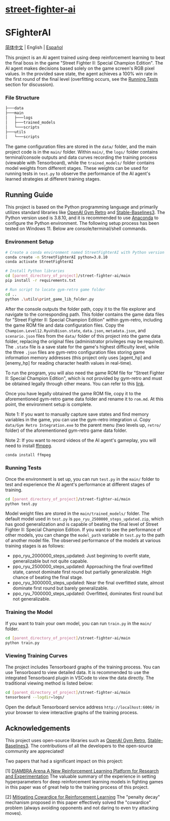 # [street-fighter-ai](https://github.com/linyiLYi/street-fighter-ai)

# SFighterAI

[简体中文](README_CN.md) | English | [Español](README_ES.md)

This project is an AI agent trained using deep reinforcement learning to beat the final boss in the game "Street Fighter II: Special Champion Edition". The AI agent makes decisions based solely on the game screen's RGB pixel values. In the provided save state, the agent achieves a 100% win rate in the first round of the final level (overfitting occurs, see the [Running Tests](#running-tests) section for discussion).

### File Structure

```bash
├───data
├───main
│   ├───logs
│   ├───trained_models
│   └───scripts
├───utils
│   └───scripts
```

The game configuration files are stored in the `data/` folder, and the main project code is in the `main/` folder. Within `main/`, the `logs/` folder contains terminal/console outputs and data curves recording the training process (viewable with Tensorboard), while the `trained_models/` folder contains model weights from different stages. These weights can be used for running tests in `test.py` to observe the performance of the AI agent's learned strategies at different training stages.

## Running Guide

This project is based on the Python programming language and primarily utilizes standard libraries like [OpenAI Gym Retro](https://retro.readthedocs.io/en/latest/getting_started.html) and [Stable-Baselines3](https://stable-baselines3.readthedocs.io/en/master/). The Python version used is 3.8.10, and it is recommended to use [Anaconda](https://www.anaconda.com) to configure the Python environment. The following setup process has been tested on Windows 11. Below are console/terminal/shell commands.

### Environment Setup

```bash
# Create a conda environment named StreetFighterAI with Python version 3.8.10
conda create -n StreetFighterAI python=3.8.10
conda activate StreetFighterAI

# Install Python libraries
cd [parent_directory_of_project]/street-fighter-ai/main
pip install -r requirements.txt

# Run script to locate gym-retro game folder
cd ..
python .\utils\print_game_lib_folder.py
```

After the console outputs the folder path, copy it to the file explorer and navigate to the corresponding path. This folder contains the game data files for "Street Fighter II: Special Champion Edition" within gym-retro, including the game ROM file and data configuration files. Copy the `Champion.Level12.RyuVsBison.state`, `data.json`, `metadata.json`, and `scenario.json` files from the `data/` folder of this project into the game data folder, replacing the original files (administrator privileges may be required). The `.state` file is a save state for the game's highest difficulty level, while the three `.json` files are gym-retro configuration files storing game information memory addresses (this project only uses [agent_hp] and [enemy_hp] for reading character health values in real-time).

To run the program, you will also need the game ROM file for "Street Fighter II: Special Champion Edition", which is not provided by gym-retro and must be obtained legally through other means. You can refer to this [link](https://wowroms.com/en/roms/sega-genesis-megadrive/street-fighter-ii-special-champion-edition-europe/26496.html).

Once you have legally obtained the game ROM file, copy it to the aforementioned gym-retro game data folder and rename it to `rom.md`. At this point, the environment setup is complete.

Note 1: If you want to manually capture save states and find memory variables in the game, you can use the gym-retro integration ui. Copy `data/Gym Retro Integration.exe` to the parent menu (two levels up, `retro/` folder) of the aforementioned gym-retro game data folder.

Note 2: If you want to record videos of the AI agent's gameplay, you will need to install [ffmpeg](https://ffmpeg.org/).

```bash
conda install ffmpeg
```

### <a name="running-tests"></a>Running Tests

Once the environment is set up, you can run `test.py` in the `main/` folder to test and experience the AI agent's performance at different stages of training.

```bash
cd [parent_directory_of_project]/street-fighter-ai/main
python test.py
```

Model weight files are stored in the `main/trained_models/` folder. The default model used in `test.py` is `ppo_ryu_2500000_steps_updated.zip`, which has good generalization and is capable of beating the final level of Street Fighter II: Special Champion Edition. If you want to see the performance of other models, you can change the `model_path` variable in `test.py` to the path of another model file. The observed performance of the models at various training stages is as follows:

* ppo_ryu_2000000_steps_updated: Just beginning to overfit state, generalizable but not quite capable.
* ppo_ryu_2500000_steps_updated: Approaching the final overfitted state, cannot dominate first round but partially generalizable. High chance of beating the final stage.
* ppo_ryu_3000000_steps_updated: Near the final overfitted state, almost dominate first round but barely generalizable.
* ppo_ryu_7000000_steps_updated: Overfitted, dominates first round but not generalizable. 

### Training the Model

If you want to train your own model, you can run `train.py` in the `main/` folder.

```bash
cd [parent_directory_of_project]/street-fighter-ai/main
python train.py
```

### Viewing Training Curves

The project includes Tensorboard graphs of the training process. You can use Tensorboard to view detailed data. It is recommended to use the integrated Tensorboard plugin in VSCode to view the data directly. The traditional viewing method is listed below:

```bash
cd [parent_directory_of_project]/street-fighter-ai/main
tensorboard --logdir=logs/
```

Open the default Tensorboard service address `http://localhost:6006/` in your browser to view interactive graphs of the training process.

## Acknowledgements
This project uses open-source libraries such as [OpenAI Gym Retro](https://retro.readthedocs.io/en/latest/getting_started.html), [Stable-Baselines3](https://stable-baselines3.readthedocs.io/en/master/). The contributions of all the developers to the open-source community are appreciated!

Two papers that had a significant impact on this project:

[1] [DIAMBRA Arena A New Reinforcement Learning Platform for Research and Experimentation](https://arxiv.org/abs/2210.10595)
The valuable summary of the experience in setting hyperparameters for deep reinforcement learning models in fighting games in this paper was of great help to the training process of this project.

[2] [Mitigating Cowardice for Reinforcement Learning](https://ieee-cog.org/2022/assets/papers/paper_111.pdf)
The "penalty decay" mechanism proposed in this paper effectively solved the "cowardice" problem (always avoiding opponents and not daring to even try attacking moves).